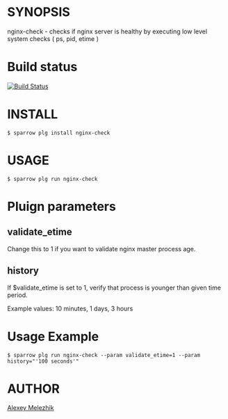 # SYNOPSIS

nginx-check - checks if nginx server is healthy by executing low level system checks ( ps, pid, etime )

# Build status

[![Build Status](https://travis-ci.org/melezhik/nginx-check.svg)](https://travis-ci.org/melezhik/nginx-check)

# INSTALL

    $ sparrow plg install nginx-check

# USAGE

    $ sparrow plg run nginx-check

# Pluign parameters

## validate_etime

Change this to 1 if you want to validate nginx master process age.

## history
    
If $validate_etime is set to 1, verify that process is younger than given time period.

Example values: 10 minutes, 1 days, 3 hours

# Usage Example

    $ sparrow plg run nginx-check --param validate_etime=1 --param history="'100 seconds'"

# AUTHOR

[Alexey Melezhik](mailto:melezhik@gmail.com)
